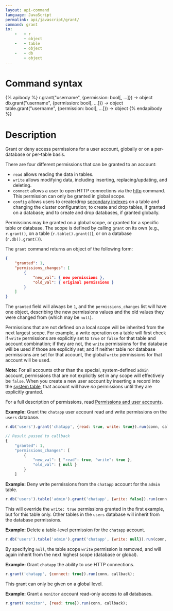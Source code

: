 ```yaml
---
layout: api-command
language: JavaScript
permalink: api/javascript/grant/
command: grant
io:
    -   - r
        - object
    -   - table
        - object
    -   - db
        - object
---
```


# Command syntax #

{% apibody %}
r.grant("username", {permission: bool[, ...]}) &rarr; object
db.grant("username", {permission: bool[, ...]}) &rarr; object
table.grant("username", {permission: bool[, ...]}) &rarr; object
{% endapibody %}

# Description #

Grant or deny access permissions for a user account, globally or on a per-database or per-table basis.

There are four different permissions that can be granted to an account:

* `read` allows reading the data in tables.
* `write` allows modifying data, including inserting, replacing/updating, and deleting.
* `connect` allows a user to open HTTP connections via the [http][] command. This permission can only be granted in global scope.
* `config` allows users to create/drop [secondary indexes][si] on a table and changing the cluster configuration; to create and drop tables, if granted on a database; and to create and drop databases, if granted globally.

[si]: /docs/secondary-indexes/
[http]: /api/javascript/http

Permissions may be granted on a global scope, or granted for a specific table or database. The scope is defined by calling `grant` on its own (e.g., `r.grant()`, on a table (`r.table().grant()`), or on a database (`r.db().grant()`).

The `grant` command returns an object of the following form:

```json
{
    "granted": 1,
    "permissions_changes": [
        {
            "new_val": { new permissions },
            "old_val": { original permissions }
        }
    ]
}
```

The `granted` field will always be `1`, and the `permissions_changes` list will have one object, describing the new permissions values and the old values they were changed from (which may be `null`).

Permissions that are not defined on a local scope will be inherited from the next largest scope. For example, a write operation on a table will first check if `write` permissions are explicitly set to `true` or `false` for that table and account combination; if they are not, the `write` permissions for the database will be used if those are explicitly set; and if neither table nor database permissions are set for that account, the global `write` permissions for that account will be used.

__Note:__ For all accounts other than the special, system-defined `admin` account, permissions that are not explicitly set in any scope will effectively be `false`. When you create a new user account by inserting a record into the [system table][st], that account will have _no_ permissions until they are explicitly granted.

[st]: /docs/system-tables/#users

For a full description of permissions, read [Permissions and user accounts][pa].

[pa]: /docs/permissions-and-accounts/

__Example:__ Grant the `chatapp` user account read and write permissions on the `users` database.

```javascript
r.db('users').grant('chatapp', {read: true, write: true}).run(conn, callback);

// Result passed to callback
{
    "granted": 1,
    "permissions_changes": [
        {
            "new_val": { "read": true, "write": true },
            "old_val": { null }
        }
    ]
```

__Example:__ Deny write permissions from the `chatapp` account for the `admin` table.

```javascript
r.db('users').table('admin').grant('chatapp', {write: false}).run(conn, callback);
```

This will override the `write: true` permissions granted in the first example, but for this table only. Other tables in the `users` database will inherit from the database permissions.

__Example:__ Delete a table-level permission for the `chatapp` account.

```javascript
r.db('users').table('admin').grant('chatapp', {write: null}).run(conn, callback);
```

By specifying `null`, the table scope `write` permission is removed, and will again inherit from the next highest scope (database or global).

__Example:__ Grant `chatapp` the ability to use HTTP connections.

```javascript
r.grant('chatapp', {connect: true}).run(conn, callback);
```

This grant can only be given on a global level.


__Example:__ Grant a `monitor` account read-only access to all databases.

```javascript
r.grant('monitor', {read: true}).run(conn, callback);
```
